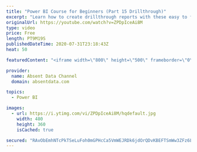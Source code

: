 ```yaml
---
title: "Power BI Course for Beginners (Part 15 Drillthrough)"
excerpt: "Learn how to create drillthrough reports with these easy to follow steps."
originalUrl: https://youtube.com/watch?v=ZPDpIceAi8M
type: video
price: Free
length: PT9M19S
publishedDateTime: 2020-07-31T23:18:43Z
heat: 50

featuredContent: "<iframe width=\"800\" height=\"500\" frameborder=\"0\" src=\"https://www.youtube.com/embed/ZPDpIceAi8M\" allow=\"accelerometer; autoplay; encrypted-media; gyroscope; picture-in-picture\" allowfullscreen></iframe>"

provider:
  name: Absent Data Channel
  domain: absentdata.com

topics:
  - Power BI

images:
  - url: https://i.ytimg.com/vi/ZPDpIceAi8M/hqdefault.jpg
    width: 480
    height: 360
    isCached: true

secured: "RAvObEmhNTcPkTSeLuFoh0mGPHcCa5VmWEJRDk6jdOrQDvKBEFTSmWw3ZFz6LJE9bhiE3bwtIELHGrCN3dK7uALlJT2zk9Xo1hpo8BBZhsvLJAyPvpJqswGEAu2SBxJaGViR5VdqxD0u/bYFObXhdjU02dNH4RSVQPv7Qyj4K2+7oKtpTfyhJQ/W9b7Lz2QxD3aaz8/i7xBKKQQXoPtYx9kZggoZllF+OgAHnHh6g03ejBQTmioVEmbqDhDffGuH67ARbNoaxSOA0gL61ipTn0CxsmpSJhybQV4pqlWXYMYBFyaMwDgk76c5YWfkIC0gIfaaMR9kq8/URYwYJqJVUfpRhN42JRnanlTDOoUurseW86GS1Irs3IdV+OLYb+zT+CyRpyv7oeEHUcpYplor1Os/ffDzo3Q9jDlVvhnnJJk=;qPqe34iYtDSFlp251Xqs7Q=="
---
```


